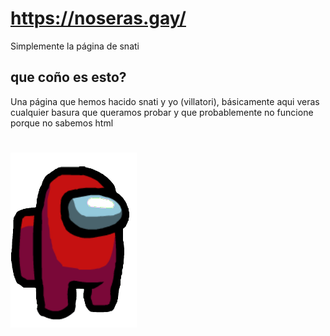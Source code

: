 # https://noseras.gay/
Simplemente la página de snati

## que coño es esto?
Una página que hemos hacido snati y yo (villatori), básicamente aqui veras cualquier basura que queramos probar y que probablemente no funcione porque no sabemos html

# ![Logo](morgo.png)
